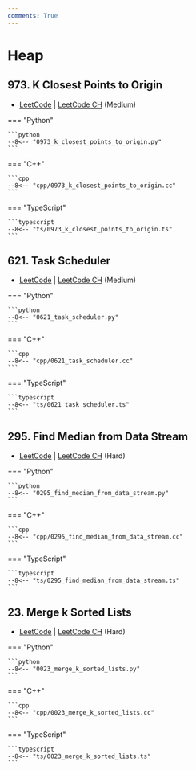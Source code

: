 ```yaml
---
comments: True
---
```


# Heap

## 973. K Closest Points to Origin

-  [LeetCode](https://leetcode.com/problems/k-closest-points-to-origin/) | [LeetCode CH](https://leetcode.cn/problems/k-closest-points-to-origin/) (Medium)

=== "Python"

    ```python
    --8<-- "0973_k_closest_points_to_origin.py"
    ```

=== "C++"

    ```cpp
    --8<-- "cpp/0973_k_closest_points_to_origin.cc"
    ```

=== "TypeScript"

    ```typescript
    --8<-- "ts/0973_k_closest_points_to_origin.ts"
    ```

## 621. Task Scheduler

-  [LeetCode](https://leetcode.com/problems/task-scheduler/) | [LeetCode CH](https://leetcode.cn/problems/task-scheduler/) (Medium)

=== "Python"

    ```python
    --8<-- "0621_task_scheduler.py"
    ```

=== "C++"

    ```cpp
    --8<-- "cpp/0621_task_scheduler.cc"
    ```

=== "TypeScript"

    ```typescript
    --8<-- "ts/0621_task_scheduler.ts"
    ```

## 295. Find Median from Data Stream

-  [LeetCode](https://leetcode.com/problems/find-median-from-data-stream/) | [LeetCode CH](https://leetcode.cn/problems/find-median-from-data-stream/) (Hard)

=== "Python"

    ```python
    --8<-- "0295_find_median_from_data_stream.py"
    ```

=== "C++"

    ```cpp
    --8<-- "cpp/0295_find_median_from_data_stream.cc"
    ```

=== "TypeScript"

    ```typescript
    --8<-- "ts/0295_find_median_from_data_stream.ts"
    ```

## 23. Merge k Sorted Lists

-  [LeetCode](https://leetcode.com/problems/merge-k-sorted-lists/) | [LeetCode CH](https://leetcode.cn/problems/merge-k-sorted-lists/) (Hard)

=== "Python"

    ```python
    --8<-- "0023_merge_k_sorted_lists.py"
    ```

=== "C++"

    ```cpp
    --8<-- "cpp/0023_merge_k_sorted_lists.cc"
    ```

=== "TypeScript"

    ```typescript
    --8<-- "ts/0023_merge_k_sorted_lists.ts"
    ```
